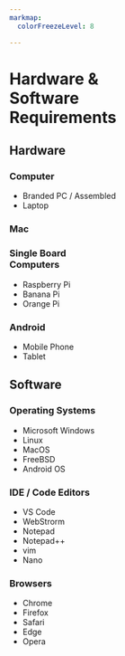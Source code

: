 ```yaml
---
markmap:
  colorFreezeLevel: 8

---
```


# Hardware &<BR>Software<BR>Requirements
## Hardware
### Computer
- Branded PC / Assembled
- Laptop
### Mac
### Single Board<BR>Computers
- Raspberry Pi
- Banana Pi
- Orange Pi

### Android
- Mobile Phone
- Tablet

## Software
### Operating Systems
- Microsoft Windows
- Linux
- MacOS
- FreeBSD
- Android OS
### IDE / Code Editors
- VS Code
- WebStrorm
- Notepad
- Notepad++
- vim
- Nano
### Browsers
- Chrome
- Firefox
- Safari
- Edge
- Opera
